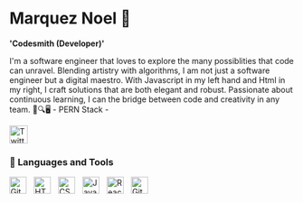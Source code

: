 # Marquez Noel 🐻

**'Codesmith (Developer)'**

I'm a software engineer that loves to explore the many possiblities that code can unravel. Blending artistry with algorithms, I am not just a software engineer but a digital maestro. With Javascript in my left hand and Html in my right, I craft solutions that are both elegant and robust. Passionate about continuous learning, I can the bridge between code and creativity in any team. 🚀🔍🖥️ - PERN Stack -

<!-- Social badges section -->
<p align="left">
  <a href="https://twitter.com/CodeBr3"><img width="32px" alt="Twitter" title="Twitter" src="https://cdn.jsdelivr.net/gh/devicons/devicon/icons/twitter/twitter-original.svg"/>
  </a>
</p>

### 🧰 Languages and Tools

<img align="left" alt="Git" width="30px" style="padding-right:10px;" src="https://cdn.jsdelivr.net/gh/devicons/devicon/icons/git/git-original.svg" />
<img align="left" alt="HTML" width="30px" style="padding-right:10px;" src="https://cdn.jsdelivr.net/gh/devicons/devicon/icons/html5/html5-plain.svg" />
<img align="left" alt="CSS" width="30px" style="padding-right:10px;" src="https://cdn.jsdelivr.net/gh/devicons/devicon/icons/css3/css3-plain.svg" />
<img align="left" alt="JavaScript" width="30px" style="padding-right:10px;" src="https://cdn.jsdelivr.net/gh/devicons/devicon/icons/javascript/javascript-plain.svg" />
<img align="left" alt="React" width="30px" style="padding-right:10px;" src="https://cdn.jsdelivr.net/gh/devicons/devicon/icons/react/react-original.svg" />
<img align="left" alt="GitHub" width="30px" style="padding-right:10px;" src="https://cdn.jsdelivr.net/gh/devicons/devicon/icons/github/github-original.svg" />

